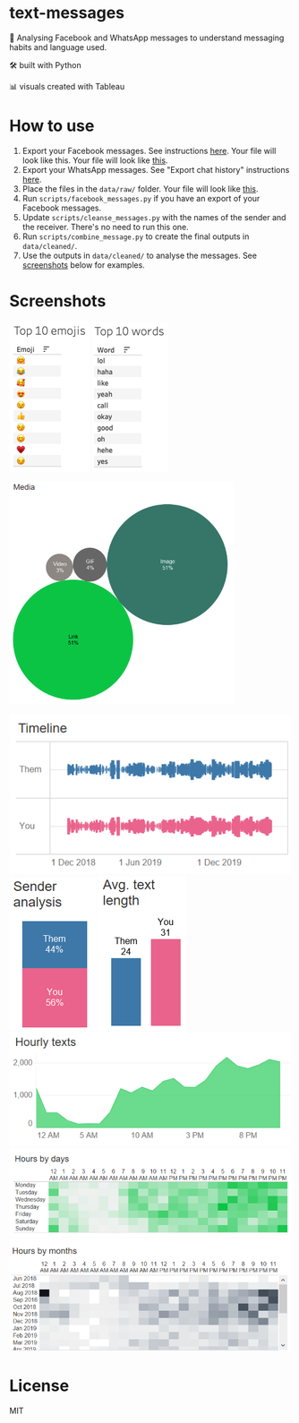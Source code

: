 # text-messages
💬 Analysing Facebook and WhatsApp messages to understand messaging habits and language used. 

🛠 built with Python

📊 visuals created with Tableau

# How to use
 1. Export your Facebook messages. See instructions [here](https://www.facebook.com/help/212802592074644/?ref=u2u). Your file will look like this. Your file will look like [this](https://github.com/priyalr/text-messages/blob/master/data/raw/Facebook.json).
 2. Export your WhatsApp messages. See "Export chat history" instructions [here](https://faq.whatsapp.com/android/chats/how-to-save-your-chat-history/?lang=en). 
 3. Place the files in the `data/raw/` folder. Your file will look like [this](https://github.com/priyalr/text-messages/blob/master/data/raw/WhatsApp.txt).
 4. Run `scripts/facebook_messages.py` if you have an export of your Facebook messages.
 5. Update `scripts/cleanse_messages.py` with the names of the sender and the receiver. There's no need to run this one.
 6. Run `scripts/combine_message.py` to create the final outputs in `data/cleaned/`.
 7. Use the outputs in `data/cleaned/` to analyse the messages. See [screenshots](#screenshots) below for examples.

# Screenshots
![Top 10 emojis](https://github.com/priyalr/text-messages/blob/master/screenshots/Top%2010%20emojis.png)
![Top 10 words](https://github.com/priyalr/text-messages/blob/master/screenshots/Top%2010%20words.png)

<img src="https://github.com/priyalr/text-messages/blob/master/screenshots/Media%202.PNG" width="400" height="398" title="Media">


![Timeline](https://github.com/priyalr/text-messages/blob/master/screenshots/Timeline.PNG)
![Sender analysis](https://github.com/priyalr/text-messages/blob/master/screenshots/Sender%20analysis.PNG)
![Average text length](https://github.com/priyalr/text-messages/blob/master/screenshots/Avg%20text%20length.PNG)
![Hourly texts](https://github.com/priyalr/text-messages/blob/master/screenshots/Hourly%20texts.PNG)
![Hours by days](https://github.com/priyalr/text-messages/blob/master/screenshots/Hours%20by%20days%202.PNG)
![Hours by months](https://github.com/priyalr/text-messages/blob/master/screenshots/Hours%20by%20months%202.PNG)

# License
MIT
